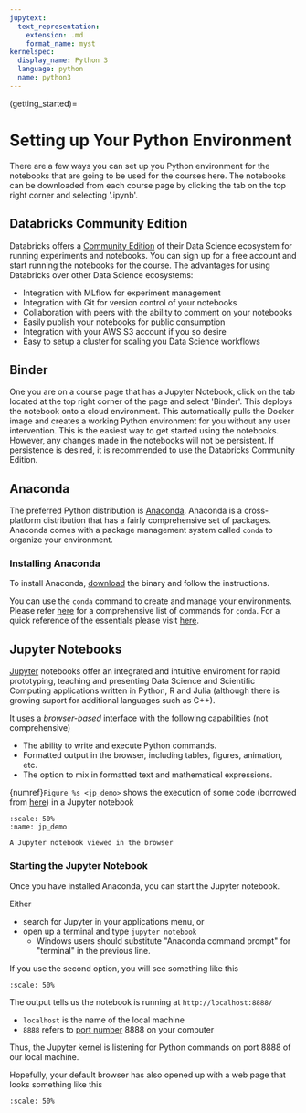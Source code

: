 ```yaml
---
jupytext:
  text_representation:
    extension: .md
    format_name: myst
kernelspec:
  display_name: Python 3
  language: python
  name: python3
---
```


(getting_started)=

# Setting up Your Python Environment

There are a few ways you can set up you Python environment for the notebooks that are going to be used for the courses here. 
The notebooks can be downloaded from each course page by clicking the tab on the top right corner and selecting '.ipynb'.

## Databricks Community Edition

Databricks offers a [Community Edition](https://community.cloud.databricks.com/login.html) of their Data Science ecosystem for running experiments and notebooks. You can sign up for a free account and start running the notebooks for the course. The advantages for using Databricks over other Data Science ecosystems:

* Integration with MLflow for experiment management
* Integration with Git for version control of your notebooks
* Collaboration with peers with the ability to comment on your notebooks
* Easily publish your notebooks for public consumption
* Integration with your AWS S3 account if you so desire
* Easy to setup a cluster for scaling you Data Science workflows 

## Binder

One you are on a course page that has a Jupyter Notebook, click on the tab located at the top right corner of the page and select 'Binder'. This deploys the notebook onto a cloud environment. This automatically pulls the Docker image and creates a working Python environment for you without any user intervention. This is the easiest way to get started using the notebooks. However, any changes made in the notebooks will not be persistent. If persistence is desired, it is recommended to use the Databricks Community Edition.

## Anaconda

The preferred Python distribution is
[Anaconda](https://www.anaconda.com/what-is-anaconda/). Anaconda is a cross-platform distribution that has a fairly comprehensive set of packages. Anaconda comes with a  package management system called `conda` to organize
your environment.


### Installing Anaconda

To install Anaconda, [download](https://www.anaconda.com/download/) the
binary and follow the instructions.

You can use the `conda` command to create and manage your environments. Please refer [here](https://docs.conda.io/projects/conda/en/latest/user-guide/tasks/manage-environments.html) for a comprehensive list of commands for `conda`. For a quick reference of the essentials please visit [here](https://srijithr.gitlab.io/post/conda_env/).

## Jupyter Notebooks

[Jupyter](http://jupyter.org/) notebooks offer an integrated and intuitive enviroment for rapid prototyping, teaching and presenting Data Science and Scientific Computing applications written in Python, R and Julia (although there is growing suport for additional languages such as C++).

It uses a *browser-based* interface with the following capabilities (not comprehensive)

-   The ability to write and execute Python commands.
-   Formatted output in the browser, including tables, figures,
    animation, etc.
-   The option to mix in formatted text and mathematical expressions.


{numref}`Figure %s <jp_demo>` shows the execution of some code (borrowed from
[here](http://matplotlib.org/examples/pylab_examples/hexbin_demo.html))
in a Jupyter notebook

```{figure} /_static/lecture_specific/getting_started/jp_demo.png
:scale: 50%
:name: jp_demo

A Jupyter notebook viewed in the browser
```

### Starting the Jupyter Notebook

Once you have installed Anaconda, you can start the Jupyter notebook.

Either

-   search for Jupyter in your applications menu, or
-   open up a terminal and type `jupyter notebook`
    - Windows users should substitute \"Anaconda command prompt\" for \"terminal\" in the previous line.

If you use the second option, you will see something like this

```{figure} /_static/lecture_specific/getting_started/starting_nb.png
:scale: 50%
```

The output tells us the notebook is running at `http://localhost:8888/`

-   `localhost` is the name of the local machine
-   `8888` refers to [port number](https://en.wikipedia.org/wiki/Port_%28computer_networking%29)
    8888 on your computer

Thus, the Jupyter kernel is listening for Python commands on port 8888 of our
local machine.

Hopefully, your default browser has also opened up with a web page that
looks something like this

```{figure} /_static/lecture_specific/getting_started/nb.png
:scale: 50%
```



